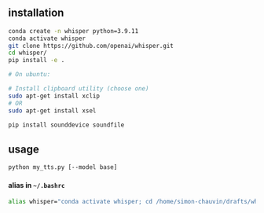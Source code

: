 ## installation

```bash
conda create -n whisper python=3.9.11
conda activate whisper
git clone https://github.com/openai/whisper.git
cd whisper/
pip install -e .
```

```bash
# On ubuntu:

# Install clipboard utility (choose one)
sudo apt-get install xclip
# OR
sudo apt-get install xsel
```

```bash
pip install sounddevice soundfile
```

## usage

```bash
python my_tts.py [--model base]
```

#### alias in `~/.bashrc`

```bash
alias whisper="conda activate whisper; cd /home/simon-chauvin/drafts/whisper/scripts; conda activate whisper; python my_tts.py"
```
